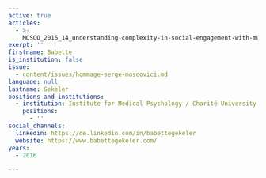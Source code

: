 ```yaml
---
active: true
articles:
  - >-
    MOSCO_2016_14_understanding-complexity-in-social-engagement-with-multiculturalism
exerpt: ''
firstname: Babette
is_institution: false
issue:
  - content/issues/hommage-serge-moscovici.md
language: null
lastname: Gekeler
positions_and_institutions:
  - institution: Institute for Medical Psychology / Charité University Hospitals, Germany
    positions:
      - ''
social_channels:
  linkedin: https://de.linkedin.com/in/babettegekeler
  website: https://www.babettegekeler.com/
years:
  - 2016

---
```


